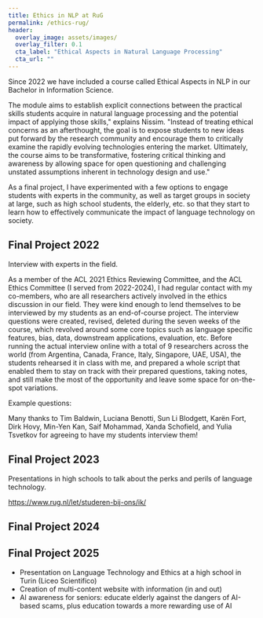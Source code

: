 ```yaml
---
title: Ethics in NLP at RuG
permalink: /ethics-rug/
header: 
  overlay_image: assets/images/
  overlay_filter: 0.1
  cta_label: "Ethical Aspects in Natural Language Processing"
  cta_url: ""
---
```


Since 2022 we have included a course called Ethical Aspects in NLP in our Bachelor in Information Science. 

The module aims to establish explicit connections between the practical skills students acquire in natural language processing and the potential impact of applying those skills," explains Nissim. "Instead of treating ethical concerns as an afterthought, the goal is to expose students to new ideas put forward by the research community and encourage them to critically examine the rapidly evolving technologies entering the market. Ultimately, the course aims to be transformative, fostering critical thinking and awareness by allowing space for open questioning and challenging unstated assumptions inherent in technology design and use."

As a final project, I have experimented with a few options to engage students with experts in the community, as well as target groups in society at large, such as high school students, the elderly, etc.  so that they start to learn how to effectively communicate the impact of language technology on society.





## Final Project 2022

Interview with experts in the field. 

As a member of the ACL 2021 Ethics Reviewing Committee, and the ACL Ethics Committee (I served from 2022-2024), I had regular contact with my co-members, who are all researchers actively involved in the ethics discussion in our field. They were kind enough to lend themselves to be interviewed by my students as an end-of-course project. The interview questions were created, revised, deleted during the seven weeks of the course, which revolved around some core topics such as language specific features, bias, data, downstream applications, evaluation, etc. Before running the actual interview online with a total of 9 researchers across the world (from Argentina, Canada, France, Italy, Singapore,  UAE, USA), the students rehearsed it in class with me, and prepared a whole script that enabled them to stay on track with their prepared questions, taking notes, and still make the most of the opportunity and leave some space for on-the-spot variations.

Example questions:

Many thanks to Tim Baldwin, Luciana Benotti, Sun Li Blodgett, Karën Fort, Dirk Hovy, Min-Yen Kan, Saif Mohammad, Xanda Schofield, and Yulia Tsvetkov for agreeing to have my students interview them!


## Final Project 2023

Presentations in high schools to talk about the perks and perils of language technology.

https://www.rug.nl/let/studeren-bij-ons/ik/


## Final Project 2024

## Final Project 2025




* Presentation on Language Technology and Ethics at a high school in Turin (Liceo Scientifico)
* Creation of multi-content website with information (in and out)
* AI awareness for seniors: educate elderly against the dangers of AI-based scams, plus education towards a more rewarding use of AI



